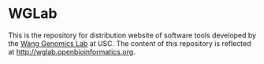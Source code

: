 # WGLab
This is the repository for distribution website of software tools developed by the [Wang Genomics Lab](http://wglab.org) at USC. The content of this repository is reflected at http://wglab.openbioinformatics.org.

